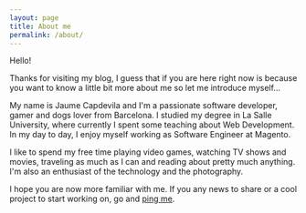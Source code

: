 ```yaml
---
layout: page
title: About me
permalink: /about/
---
```


Hello!

Thanks for visiting my blog, I guess that if you are here right now is because you want to know a little bit more about me so let me introduce myself...

My name is Jaume Capdevila and I'm a passionate software developer, gamer and dogs lover from Barcelona. I studied my degree in La Salle University, where currently I spent some teaching about Web Development. In my day to day, I enjoy myself working as Software Engineer at Magento.

I like to spend my free time playing video games, watching TV shows and movies, traveling as much as I can and reading about pretty much anything. I'm also an enthusiast of the technology and the photography.

I hope you are now more familiar with me. If you any news to share or a cool project to start working on, go and [ping me](mailto:jaumecapdevila.net?Subject=Ping).

